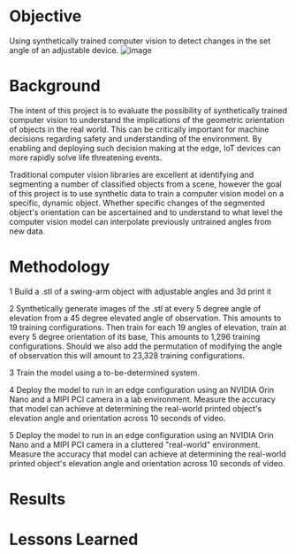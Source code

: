 # Objective
Using synthetically trained computer vision to detect changes in the set angle of an adjustable device.
![image](https://github.com/abilokonsky/msds_practicum/assets/62521066/51a88b7b-e448-43e5-9d9b-3cc7a5aaedf4)


# Background
The intent of this project is to evaluate the possibility of synthetically trained computer vision to understand the implications of the geometric orientation of objects in the real world.  This can be critically important for machine decisions regarding safety and understanding of the environment.  By enabling and deploying such decision making at the edge, IoT devices can more rapidly solve life threatening events.  

Traditional computer vision libraries are excellent at identifying and segmenting a number of  classified objects from a scene, however the goal of this project is to use synthetic data to train a computer vision model on a specific, dynamic object.  Whether specific changes of the segmented object's orientation can be ascertained and to understand to what level the computer vision model can interpolate previously untrained angles from new data.

# Methodology

1 Build a .stl of a swing-arm object with adjustable angles and 3d print it

2 Synthetically generate images of the .stl at every 5 degree angle of elevation from a 45 degree elevated angle of observation.
  This amounts to 19 training configurations.
  Then train for each 19 angles of elevation, train at every 5 degree orientation of its base,
  This amounts to 1,296 training configurations.
  Should we also add the permutation of modifying the angle of observation this will amount to 23,328 training configurations.

3 Train the model using a to-be-determined system.

4 Deploy the model to run in an edge configuration using an NVIDIA Orin Nano and a MIPI PCI camera in a lab environment.
  Measure the accuracy that model can achieve at determining the real-world printed object's elevation angle and orientation across 10 seconds of video.

5 Deploy the model to run in an edge configuration using an NVIDIA Orin Nano and a MIPI PCI camera in a cluttered "real-world" environment.
  Measure the accuracy that model can achieve at determining the real-world printed object's elevation angle and orientation across 10 seconds of video.

# Results



# Lessons Learned

